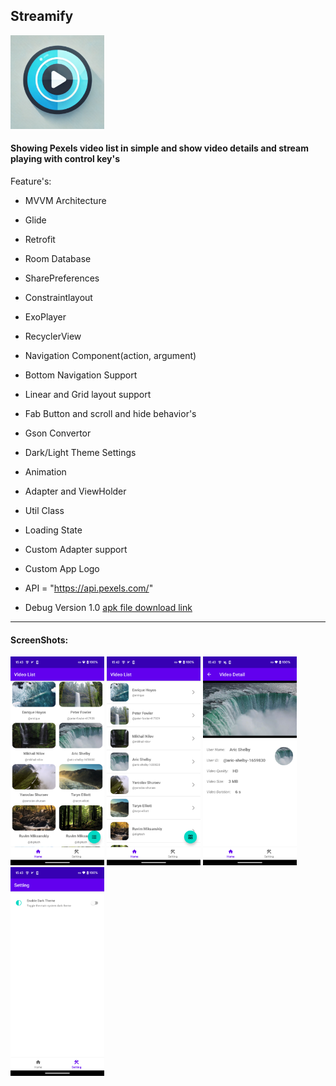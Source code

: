 <h2>Streamify</h2>

<div>
  <img src="https://github.com/Samadihadis/Streamify/blob/main/app/src/main/ic_launcher-playstore.png" width="150">
</div>

<h4>Showing Pexels video list in simple and show video details and stream playing with control key's</h4>

Feature's:
- MVVM Architecture
- Glide
- Retrofit
- Room Database
- SharePreferences
- Constraintlayout
- ExoPlayer
- RecyclerView
- Navigation Component(action, argument)
- Bottom Navigation Support
- Linear and Grid layout support
- Fab Button and scroll and hide behavior's
- Gson Convertor
- Dark/Light Theme Settings
- Animation
- Adapter and ViewHolder
- Util Class
- Loading State
- Custom Adapter support
- Custom App Logo

  
-  API = "https://api.pexels.com/"
-  Debug Version 1.0 [apk file download link](https://github.com/Samadihadis/Streamify/blob/main/release/streamify-v1-debug.apk)

<hr>

<h4>ScreenShots:</h4>
<div>
  <img src="https://github.com/Samadihadis/Streamify/blob/main/screenshots/Version1_Page1_Video_Grid.png" width="150">
  <img src="https://github.com/Samadihadis/Streamify/blob/main/screenshots/Version1_Page1_Video_List.png" width="150">
  <img src="https://github.com/Samadihadis/Streamify/blob/main/screenshots/Version1_Page2_Video_Detail.png" width="150">
  <img src="https://github.com/Samadihadis/Streamify/blob/main/screenshots/Version1_Page3_Setting.png" width="150">
</div>
